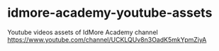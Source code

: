 # idmore-academy-youtube-assets
Youtube videos assets of IdMore Academy channel https://www.youtube.com/channel/UCKLQUv8n3OadK5mkYpmZiyA
